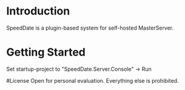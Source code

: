 # Introduction
SpeedDate is a plugin-based system for self-hosted MasterServer.

# Getting Started
Set startup-project to "SpeedDate.Server.Console" -> Run

#License
Open for personal evaluation. Everything else is prohibited.